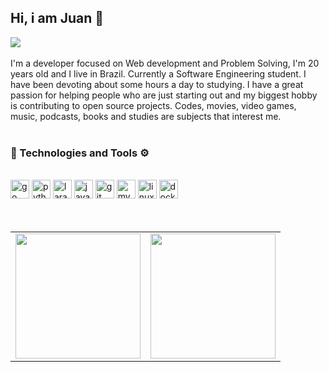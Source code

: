 ## Hi, i am Juan 👋

<div>
  <a href="https://www.linkedin.com/in/juan-nunes-884842179/">
    <img src="https://img.shields.io/badge/LinkedIn-0077B5?style=for-the-badge&logo=linkedin&logoColor=white" /> 
  </a>
</div>

<br /> 

<div>
I'm a developer focused on Web development and Problem Solving, I'm 20 years old and I live in Brazil. Currently a Software Engineering student.
I have been devoting about some hours a day to studying. I have a great passion for helping people who are just starting out and my biggest hobby is contributing to open source projects. Codes, movies, video games, music, podcasts, books and studies are subjects that interest me.
</div>

<br />

### 🚀 Technologies and Tools ⚙
<br />

<div> 
  <img src="https://cdn.svgporn.com/logos/go.svg" height="30" alt="go">
  <img src="https://cdn.svgporn.com/logos/python.svg" width="30" heigth="30" alt="python"/>
  <img src="https://cdn.svgporn.com/logos/laravel.svg" width="30" heigth="30" alt="laravel"/>
  <img src="https://cdn.svgporn.com/logos/javascript.svg" alt="javascript" width="30" height="30"/>
  <img src="https://cdn.svgporn.com/logos/git-icon.svg" height="30" alt="git">
  <img src="https://cdn.svgporn.com/logos/mysql.svg" alt="mysql" width="30" height="30"/>
  <img src="https://cdn.svgporn.com/logos/linux-tux.svg" height="30" alt="linux"> 
  <img src="https://cdn.svgporn.com/logos/docker-icon.svg" height="30" alt="docker">
</div>

<br/>

<br />
<table align="center">
  <row>
    <td>
     <!-- Card -->
      <img height='200' src='https://github-readme-stats.vercel.app/api/top-langs/?username=juannunesz&layout=compact&theme=react&hide=html,css,handlebars'>
    </td>
    <td>
      <img height='200' src='https://github-readme-stats.vercel.app/api?username=juannunesz&show_icons=true&theme=react'>
    </td>
  </row>
</table> 
